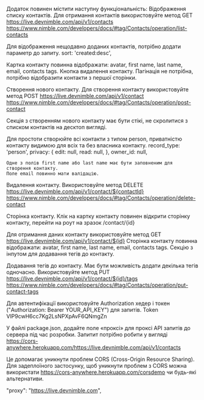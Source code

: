 Додаток повинен містити наступну функціональність:
Відображення списку контактів.
Для отримання контактів використовуйте метод
GET https://live.devnimble.com/api/v1/contacts https://www.nimble.com/developers/docs/#tag/Contacts/operation/list-contacts

Для відображення нещодавно доданих контактів, потрібно додати параметр до запиту.
sort: 'created:desc',

Картка контакту повинна відображати: avatar, first name, last name, email, contacts tags. Кнопка видалення контакту. 
Пагінація не потрібна, потрібно відобразити контакти з першої сторінки.

Cтворення нового контакту. 
Для створення контакту використовуйте метод
POST https://live.devnimble.com/api/v1/contact
https://www.nimble.com/developers/docs/#tag/Contacts/operation/post-contact

Секція з створенням нового контакту має бути стікі, не скролитися з списком контактів на десктоп вигляді.

Для простоти створюйте всі контакти з типом person, приватністю контакту видимою для всіх та без власника контакту.
record_type: 'person',
privacy: {
edit: null,
read: null,
},
owner_id: null,

	Одне з полів first name або last name має бути заповненим для створення контакту. 
	Поле email повинно мати валідацію.



Видалення контакту. 
Використовуйте метод DELETE https://live.devnimble.com/api/v1/contact/${contactId}
https://www.nimble.com/developers/docs/#tag/Contacts/operation/delete-contact

Cторінка контакту.
Клік на картку контакту повинен відкрити сторінку контакту, перейти на роут на зразок /contact/{id}

Для отримання даних контакту використовуйте метод 
GET https://live.devnimble.com/api/v1/contact/${id}
Сторінка контакту повинна відображати: avatar, first name, last name, email, contacts tags. 
Секцію з інпутом для додавання тегів до контакту.

Додавання тегів до контакту. 
Має бути можливість додати декілька тегів одночасно.
Використовуйте метод
PUT https://live.devnimble.com/api/v1/contact/${id}/tags
https://www.nimble.com/developers/docs/#tag/Contacts/operation/put-contact-tags

Для автентифікації використовуйте Authorization хедер і токен ("Authorization: Bearer YOUR_API_KEY") для запитів.
Token  VlP9cwH6cc7Kg2LsNPXpAvF6QNmgZn

У файлі package.json, додайте поле «проксі» для проксі API запитів до сервера під час розробки.
Запитит потрібно робити у вигляді https://cors-anywhere.herokuapp.com/https://live.devnimble.com/api/v1/contacts

Це допомагає уникнути проблем CORS (Cross-Origin Resource Sharing).
Для задеплоїного застосунку, щоб уникнути проблем з CORS можна використати https://cors-anywhere.herokuapp.com/corsdemo чи будь-які альтернативи.  

"proxy": "https://live.devnimble.com",
